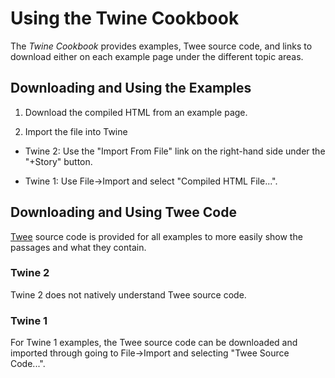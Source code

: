 # Using the Twine Cookbook

The *Twine Cookbook* provides examples, Twee source code, and links to download either on each example page under the different topic areas.

## Downloading and Using the Examples

1) Download the compiled HTML from an example page.

2) Import the file into Twine

* Twine 2: Use the "Import From File" link on the right-hand side under the "+Story" button.

* Twine 1: Use File->Import and select "Compiled HTML File...".

## Downloading and Using Twee Code

[Twee](./terms/terms_twee.md) source code is provided for all examples to more easily show the passages and what they contain.

### Twine 2

Twine 2 does not natively understand Twee source code.

### Twine 1

For Twine 1 examples, the Twee source code can be downloaded and imported through going to File->Import and selecting "Twee Source Code...".
